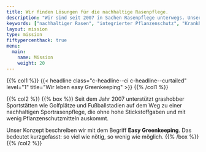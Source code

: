 ```yaml
---
title: Wir finden Lösungen für die nachhaltige Rasenpflege.
description: "Wir sind seit 2007 in Sachen Rasenpflege unterwegs. Unsere Mission: eine sinnvolle, ressourcenschonende Rasenpflege, im Einklang mit der Natur."
keywords: ["nachhaltiger Rasen", "integrierter Pflanzenschutz", "Krankheitsvorbeugung", "Analytik"]
layout: mission
type: mission
fiftypercenthack: true
menu:
  main:
    name: Mission
    weight: 20
---
```

{{% col1 %}}
{{< headline class="c-headline--ci c-headline--curtailed" level="1" title="Wir leben easy Greenkeeping" >}}
{{% /col1 %}}

{{% col2 %}}
{{% box %}}
Seit dem Jahr 2007 unterstützt grashobber Sportstätten wie Golfplätze und Fußballstadien auf dem Weg zu einer nachhaltigen Sportrasenpflege, die ohne hohe Stickstoffgaben und mit wenig Pflanzenschutzmitteln auskommt.

Unser Konzept beschreiben wir mit dem Begriff **Easy Greenkeeping**. Das bedeutet kurzgefasst: so viel wie nötig, so wenig wie möglich.
{{% /box %}}
{{% /col2 %}}
